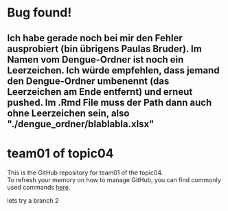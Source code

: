# Bug found!
## Ich habe gerade noch bei mir den Fehler ausprobiert (bin übrigens Paulas Bruder). Im Namen vom Dengue-Ordner ist noch ein Leerzeichen. Ich würde empfehlen, dass jemand den Dengue-Ordner umbenennt (das Leerzeichen am Ende entfernt) und erneut pushed. Im .Rmd File muss der Path dann auch ohne Leerzeichen sein, also "./dengue_ordner/blablabla.xlsx"


# team01 of topic04 
 This is the GitHub repository for team01 of the topic04.  
 To refresh your memory on how to manage GitHub, you can find commonly used commands [here](https://github.com/joshnh/Git-Commands). 
 
lets try a branch 2
